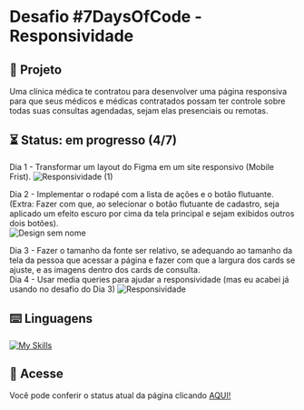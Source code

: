 # Desafio #7DaysOfCode - Responsividade

## 📜 Projeto
Uma clínica médica te contratou para desenvolver uma página responsiva para que seus médicos e médicas contratados possam ter controle sobre todas suas consultas agendadas, sejam elas presenciais ou remotas.

## ⏳ Status: em progresso (4/7)
Dia 1 - Transformar um layout do Figma em um site responsivo (Mobile Frist).
![Responsividade (1)](https://github.com/KamiBicalho/desafio-responsividade-7DaysOfCode/assets/132604923/3ea889f7-55b9-49bc-9a3e-e4f17dce9cf1)

Dia 2 - Implementar o rodapé com a lista de ações e o botão flutuante. (Extra: Fazer com que, ao selecionar o botão flutuante de cadastro, seja aplicado um efeito escuro por cima da tela principal e sejam exibidos outros dois botões). <br>
![Design sem nome](https://github.com/KamiBicalho/alurabooks-mobilefirst/assets/132604923/6df46846-71f9-48df-8d03-77d63ba338d4)

Dia 3 - Fazer o tamanho da fonte ser relativo, se adequando ao tamanho da tela da pessoa que acessar a página e fazer com que a largura dos cards se ajuste, e as imagens dentro dos cards de consulta. <br>
Dia 4 - Usar media queries para ajudar a responsividade (mas eu acabei já usando no desafio do Dia 3)
![Responsividade](https://github.com/KamiBicalho/desafio-responsividade-7DaysOfCode/assets/132604923/496dd063-ab1e-4767-b767-22664c6d6db2)

## ⌨️ Linguagens
[![My Skills](https://skillicons.dev/icons?i=html,css)](https://skillicons.dev)

## 🔗 Acesse
Você pode conferir o status atual da página clicando [AQUI!](https://desafio-responsividade-7-days-of-code.vercel.app/)
